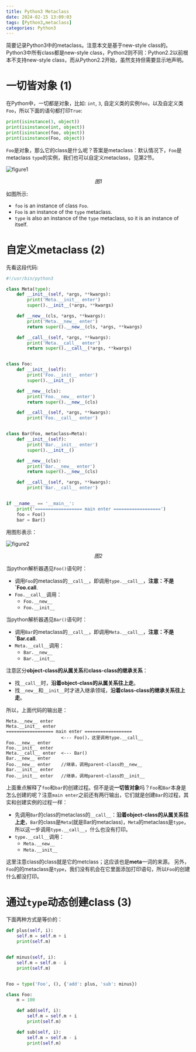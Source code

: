 ```yaml
---
title: Python3 Metaclass 
date: 2024-02-15 13:09:03
tags: [Python3,metaclass]
categories: Python3 
---
```


简要记录Python3中的metaclass。注意本文是基于new-style class的。Python3中所有class都是new-style class，Python2则不同：Python2.2以前根本不支持new-style class，而从Python2.2开始，虽然支持但需要显示地声明。

<!-- more -->

# 一切皆对象 (1)

在Python中，一切都是对象，比如: `int`, `3`, 自定义类的实例`foo`，以及自定义类`Foo`，所以下面的语句都打印`True`:

```Python
print(isinstance(3, object))
print(isinstance(int, object))
print(isinstance(foo, object))
print(isinstance(Foo, object))
```

`Foo`是对象，那么它的class是什么呢？答案是metaclass：默认情况下，`Foo`是metaclass `type`的实例，我们也可以自定义metaclass，见第2节。

![figure1](metaclass.png)
<div style="text-align: center;"><em>图1</em></div>

如图所示:

- `foo` is an instance of class `Foo`.
- `Foo` is an instance of the `type` metaclass.
- `type` is also an instance of the `type` metaclass, so it is an instance of itself.


# 自定义metaclass (2)

先看这段代码:

```python
#!/usr/bin/python3

class Meta(type):
    def __init__(self, *args, **kwargs):
        print('Meta.__init__ enter')
        super().__init__(*args, **kwargs)

    def __new__(cls, *args, **kwargs):
        print('Meta.__new__ enter')
        return super().__new__(cls, *args, **kwargs)

    def __call__(self, *args, **kwargs):
        print('Meta.__call__ enter')
        return super().__call__(*args, **kwargs)


class Foo:
    def __init__(self):
        print('Foo.__init__ enter')
        super().__init__()

    def __new__(cls):
        print('Foo.__new__ enter')
        return super().__new__(cls)

    def __call__(self, *args, **kwargs):
        print('Foo.__call__ enter')


class Bar(Foo, metaclass=Meta):
    def __init__(self):
        print('Bar.__init__ enter')
        super().__init__()

    def __new__(cls):
        print('Bar.__new__ enter')
        return super().__new__(cls)

    def __call__(self, *args, **kwargs):
        print('Bar.__call__ enter')


if __name__ == '__main__':
    print('================== main enter ==================')
    foo = Foo()
    bar = Bar()
```
用图形表示：

![figure2](meta-and-inheritance.png)
<div style="text-align: center;"><em>图2</em></div>

当python解析器遇见`Foo()`语句时：

- 调用`Foo`的metaclass的`__call__`，即调用`type.__call__`，**注意：不是`Foo.__call__**.
- `Foo.__call__`调用：
    - `Foo.__new__`
    - `Foo.__init__`

当python解析器遇见`Bar()`语句时：

- 调用`Bar`的metaclass的`__call__`，即调用`Meta.__call__`，**注意：不是`Bar.__call__**.
- `Meta.__call__`调用：
    - `Bar.__new__`
    - `Bar.__init__`

注意区分**object-class的从属关系**和**class-class的继承关系**：

- 找`__call__`时，**沿着object-class的从属关系往上走**。
- 找`__new__`和`__init__`时才进入继承领域，**沿着class-class的继承关系往上走**。

所以，上面代码的输出是：

```
Meta.__new__ enter
Meta.__init__ enter
================== main enter ==================
                     <--- Foo()，这里调用type.__call__
Foo.__new__ enter
Foo.__init__ enter
Meta.__call__ enter  <--- Bar()
Bar.__new__ enter
Foo.__new__ enter    //继承，调用parent-class的__new__
Bar.__init__ enter
Foo.__init__ enter   //继承，调用parent-class的__init__
```

上面重点解释了`foo`和`bar`的创建过程。但不是说**一切皆对象**吗？`Foo`和`Bar`本身是怎么创建的呢？注意`main enter`之前还有两行输出，它们就是创建`Bar`的过程，其实和创建实例的过程一样：

- 先调用`Bar`的class的metaclass的`__call__`：**沿着object-class的从属关系往上走**，`Bar`的class是`Meta`(就是Bar的metaclass)，`Meta`的metaclass是`type`，所以这一步调用`type.__call__`，什么也没有打印。
- `type.__call__`调用：
    - `Meta.__new__`
    - `Meta.__init__`

这里注意class的class就是它的metclass；这应该也是**meta**一词的来源。
另外，`Foo`的的metaclass是`type`，我们没有机会在它里面添加打印语句，所以`Foo`的创建什么都没打印。

# 通过`type`动态创建class (3)

下面两种方式是等价的：

```Python
def plus(self, i):
    self.m = self.m + i
    print(self.m)


def minus(self, i):
    self.m = self.m - i
    print(self.m)


Foo = type('Foo', (), {'add': plus, 'sub': minus})
```

```python
class Foo:
    m = 100

    def add(self, i):
        self.m = self.m + i
        print(self.m)

    def sub(self, i):
        self.m = self.m - i
        print(self.m)
```

